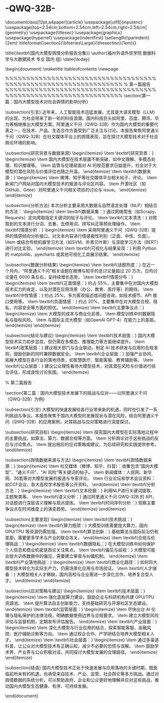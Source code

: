 # -QWQ-32B-
\documentclass[12pt,a4paper]{article}
\usepackage[utf8]{inputenc}
\usepackage[top=2.54cm,bottom=2.54cm,left=2.54cm,right=2.54cm]{geometry}
\usepackage{titlesec}
\usepackage{graphicx}
\usepackage{hyperref}
\usepackage{indentfirst}
\setlength{\parindent}{2em}
\titleformat{\section}{\bfseries\Large}{\thesection}{1em}{}

\title{\textbf{国内大模型舆情分析报告合集}}
\author{福州外语外贸学院 数据科学与大数据技术 专业 国内 组}
\date{\today}

\begin{document}
\maketitle
\tableofcontents
\newpage

%%%%%%%%%%%%%%%%%%%%%%%%%%%%%%%%%%%%%%%%%%%%%%%%%%%%%%%%%%%%%%%%
% 第一篇报告
%%%%%%%%%%%%%%%%%%%%%%%%%%%%%%%%%%%%%%%%%%%%%%%%%%%%%%%%%%%%%%%%
\section{第一篇：国内大模型技术对社会舆情的影响分析}

\subsection{引言}
近年来，人工智能技术迅猛发展，尤其是大语言模型（LLM）的出现，为社会带来了新一轮的科技浪潮。国内科技巨头如阿里、百度、腾讯、华为等相继推出大模型方案。阿里通义千问（QWQ-32B）作为国内大模型的重要代表之一，在技术、产品、生态合作方面受到广泛关注与讨论。本报告聚焦阿里通义千问（QWQ-32B）在社交媒体平台上的舆情表现，旨在探讨大模型技术对于社会舆论环境的影响。

\subsection{研究背景与数据来源}
\begin{itemize}
    \item \textbf{研究背景：} 
    \begin{itemize}
        \item 国内大模型在技术层面不断突破，如中文理解、多模态处理、知识推理等。
        \item 监管与伦理层面对 AI 的规范要求日益提升，社会对于大模型的潜在风险与价值评估也随之升温。
    \end{itemize}
    \item \textbf{数据来源：}
    \begin{itemize}
        \item 微博、知乎等社交媒体平台相关帖子、评论。
        \item 新闻门户网站对国内大模型技术的报道与评论区内容。
        \item 开源社区（如GitHub、Gitee）对阿里通义千问相关项目的讨论与 issue。
    \end{itemize}
\end{itemize}

\subsection{分析方法}
本次分析主要采用大数据与自然语言处理（NLP）相结合的方法：
\begin{itemize}
    \item \textbf{数据采集：} 通过网络爬虫（如Scrapy、Requests）定向爬取指定关键词的帖子与评论。
    \item \textbf{文本清洗：} 对爬取到的文本进行分词、去重、去停用词、拼写纠正等预处理操作。
    \item \textbf{情感分析：} 
    \begin{itemize}
        \item 采用阿里通义千问（QWQ-32B）提供的情感倾向分析接口，对文本内容进行情感极性判别（正面、中性、负面）。
        \item 或结合传统机器学习方法（如SVM、朴素贝叶斯）与深度学习方法（BERT）进行对比实验。
    \end{itemize}
    \item \textbf{可视化与结果呈现：} 利用 Python 的 matplotlib、pyecharts 或其他可视化工具展示结果。
\end{itemize}

\subsection{数据分析结果}
\begin{itemize}
    \item \textbf{话题热度：} 
    在近一个月内，“阿里通义千问”相关话题在微博与知乎的总讨论量超过 20 万次，日均讨论量在 6000 条左右，呈持续增长态势。
    \item \textbf{情感分布：}
    \begin{itemize}
        \item \textbf{正面情感：} 约占 55\%，主要集中在对国内大模型技术实力的肯定，以及对潜在应用场景（办公、教育、医疗等）的期待。
        \item \textbf{中性情感：} 约占 25\%，多为客观描述或问题咨询，如技术细节、API 接口使用等。
        \item \textbf{负面情感：} 约占 20\%，主要集中在对大模型合规、隐私、内容安全等方面的担忧。
    \end{itemize}
    \item \textbf{主要争议点：}
    \begin{itemize}
        \item 大模型的成本与商业化前景。
        \item 模型训练中的数据隐私与版权风险。
        \item 与国际主流大模型（如OpenAI GPT-4）在能力上的差距。
    \end{itemize}
\end{itemize}

\subsection{结论与建议}
\begin{itemize}
    \item \textbf{技术层面：} 国内大模型技术实力初步显现，但仍需在多模态、推理能力等方面继续提升。
    \item \textbf{政策层面：} 建议相关部门与企业联动，制定 AI 技术研发与应用的合规准则，鼓励创新的同时兼顾数据安全。
    \item \textbf{企业层面：} 加强产业协同，拓展大模型在各行业的落地场景，如智慧医疗、智能客服、教育辅助等。
    \item \textbf{公众层面：} 建议公众理性看待大模型技术，对其潜在风险与价值进行综合评估，形成良性讨论氛围。
\end{itemize}


% 第二篇报告

\section{第二篇：国内大模型技术发展下的挑战与应对——以阿里通义千问（QWQ-32B）为例}

\subsection{引言}
大模型的快速发展给各行业带来新的机遇，同时也引发了一系列挑战与争议。本报告聚焦于国内大模型的发展现状与潜在风险，结合阿里通义千问（QWQ-32B）的应用案例，对其挑战与应对策略进行深度探讨。

\subsection{研究目标}
\begin{itemize}
    \item 探究国内大模型在实际落地过程中的主要挑战，如算法、算力、数据合规等方面。
    \item 分析舆论对于这些挑战的反应与讨论焦点。
    \item 提出相应的应对策略或建议，为后续研究和实践提供参考。
\end{itemize}

\subsection{舆情数据来源与方法}
\begin{itemize}
    \item \textbf{舆情数据来源：} 
    \begin{itemize}
        \item 社交媒体（微博、知乎、抖音）：收集包含“国内大模型”、“通义千问”、“AI 风险”等关键词的帖子。
        \item 新闻媒体：人民网、新华网、36氪等对大模型发展的报道与专家评论。
        \item 行业论坛和学术会议资料：如CCF会议、各大高校学术报告等公开资料。
    \end{itemize}
    \item \textbf{分析方法：}
    \begin{itemize}
        \item \textbf{文本挖掘：} 利用NLP进行关键词提取、主题聚类等。
        \item \textbf{语义分析：} 通过阿里通义千问 QWQ-32B 的 API，对话题进行深层语义理解与观点提炼。
        \item \textbf{时间序列分析：} 观察主要争议点在时间维度上的演变趋势。
    \end{itemize}
\end{itemize}

\subsection{主要发现}
\begin{itemize}
    \item \textbf{技术挑战：} 
    \begin{itemize}
        \item \textbf{算力瓶颈：} 大模型训练需要庞大算力，国内 GPU/TPU 等资源仍需加强。
        \item \textbf{算法创新：} 基础算法与国际前沿仍有差距，需要更多学术与产业的联合攻关。
    \end{itemize}
    \item \textbf{合规与伦理挑战：}
    \begin{itemize}
        \item \textbf{数据隐私：} 在大模型训练中如何保护个人信息和商业机密是舆论关注焦点。
        \item \textbf{偏见与歧视：} 大模型可能会放大训练数据中的偏见，需要建立审查与纠偏机制。
    \end{itemize}
    \item \textbf{产业落地挑战：}
    \begin{itemize}
        \item \textbf{商业化路径：} 如何将大模型技术转化为实际生产力，仍需场景化应用与市场验证。
        \item \textbf{人才储备：} 大模型相关人才稀缺，国内高校与企业需进一步深化合作，培养复合型人才。
    \end{itemize}
\end{itemize}

\subsection{应对策略与建议}
\begin{itemize}
    \item \textbf{技术层面：} 
    \begin{itemize}
        \item 强化底层算力建设，鼓励企业与科研机构共建 GPU/TPU 资源池。
        \item 提升算法自主创新能力，支持基础研究与开源社区生态建设。
    \end{itemize}
    \item \textbf{监管层面：}
    \begin{itemize}
        \item 尽快出台 AI 伦理与隐私保护的法律法规，明确数据使用边界与合规要求。
        \item 建立大模型风险评估与监督机制，定期发布评估报告。
    \end{itemize}
    \item \textbf{产业层面：}
    \begin{itemize}
        \item 深化大模型与行业应用的结合，探索智能客服、金融风控、医疗辅助诊断等方向。
        \item 通过校企合作、产学研结合培养大模型相关人才。
    \end{itemize}
    \item \textbf{社会层面：}
    \begin{itemize}
        \item 通过多渠道科普，让公众对大模型技术有正确认知，减少不必要的恐慌与误解。
        \item 鼓励学术界、产业界与公众积极对话，共同探讨大模型发展的合理路径。
    \end{itemize}
\end{itemize}

\subsection{结语}
国内大模型技术正处于快速发展与应用落地的关键时期，既面临前所未有的机遇，也承受来自技术、产业、监管、社会舆论等多方挑战。通过对舆情数据的系统分析，可以帮助政府、企业和公众更好地理解并应对这些挑战，推动国内大模型生态健康、有序、可持续发展。

\end{document}
